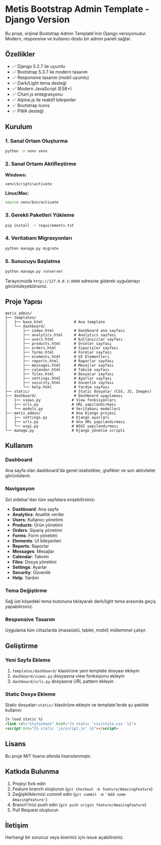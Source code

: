 # Metis Bootstrap Admin Template - Django Version

Bu proje, orijinal Bootstrap Admin Template'inin Django versiyonudur. Modern, responsive ve kullanıcı dostu bir admin paneli sağlar.

## Özellikler

- ✅ Django 5.2.7 ile uyumlu
- ✅ Bootstrap 5.3.7 ile modern tasarım
- ✅ Responsive tasarım (mobil uyumlu)
- ✅ Dark/Light tema desteği
- ✅ Modern JavaScript (ES6+)
- ✅ Chart.js entegrasyonu
- ✅ Alpine.js ile reaktif bileşenler
- ✅ Bootstrap Icons
- ✅ PWA desteği

## Kurulum

### 1. Sanal Ortam Oluşturma

```bash
python -m venv venv
```

### 2. Sanal Ortamı Aktifleştirme

**Windows:**
```bash
venv\Scripts\activate
```

**Linux/Mac:**
```bash
source venv/bin/activate
```

### 3. Gerekli Paketleri Yükleme

```bash
pip install -r requirements.txt
```

### 4. Veritabanı Migrasyonları

```bash
python manage.py migrate
```

### 5. Sunucuyu Başlatma

```bash
python manage.py runserver
```

Tarayıcınızda `http://127.0.0.1:8000` adresine giderek uygulamayı görüntüleyebilirsiniz.

## Proje Yapısı

```
metis_admin/
├── templates/
│   ├── base.html              # Ana template
│   └── dashboard/
│       ├── index.html         # Dashboard ana sayfası
│       ├── analytics.html     # Analytics sayfası
│       ├── users.html         # Kullanıcılar sayfası
│       ├── products.html      # Ürünler sayfası
│       ├── orders.html        # Siparişler sayfası
│       ├── forms.html         # Formlar sayfası
│       ├── elements.html      # UI Elementleri
│       ├── reports.html       # Raporlar sayfası
│       ├── messages.html      # Mesajlar sayfası
│       ├── calendar.html      # Takvim sayfası
│       ├── files.html         # Dosyalar sayfası
│       ├── settings.html      # Ayarlar sayfası
│       ├── security.html      # Güvenlik sayfası
│       └── help.html          # Yardım sayfası
├── static/                    # Static dosyalar (CSS, JS, Images)
├── dashboard/                 # Dashboard uygulaması
│   ├── views.py              # View fonksiyonları
│   ├── urls.py               # URL yapılandırması
│   └── models.py             # Veritabanı modelleri
├── metis_admin/              # Ana Django projesi
│   ├── settings.py           # Django ayarları
│   ├── urls.py               # Ana URL yapılandırması
│   └── wsgi.py               # WSGI yapılandırması
└── manage.py                 # Django yönetim scripti
```

## Kullanım

### Dashboard
Ana sayfa olan dashboard'da genel istatistikler, grafikler ve son aktiviteler görüntülenir.

### Navigasyon
Sol sidebar'dan tüm sayfalara erişebilirsiniz:
- **Dashboard**: Ana sayfa
- **Analytics**: Analitik veriler
- **Users**: Kullanıcı yönetimi
- **Products**: Ürün yönetimi
- **Orders**: Sipariş yönetimi
- **Forms**: Form yönetimi
- **Elements**: UI bileşenleri
- **Reports**: Raporlar
- **Messages**: Mesajlar
- **Calendar**: Takvim
- **Files**: Dosya yönetimi
- **Settings**: Ayarlar
- **Security**: Güvenlik
- **Help**: Yardım

### Tema Değiştirme
Sağ üst köşedeki tema butonuna tıklayarak dark/light tema arasında geçiş yapabilirsiniz.

### Responsive Tasarım
Uygulama tüm cihazlarda (masaüstü, tablet, mobil) mükemmel çalışır.

## Geliştirme

### Yeni Sayfa Ekleme

1. `templates/dashboard/` klasörüne yeni template dosyası ekleyin
2. `dashboard/views.py` dosyasına view fonksiyonu ekleyin
3. `dashboard/urls.py` dosyasına URL pattern ekleyin

### Static Dosya Ekleme

Static dosyaları `static/` klasörüne ekleyin ve template'lerde şu şekilde kullanın:

```html
{% load static %}
<link rel="stylesheet" href="{% static 'css/style.css' %}">
<script src="{% static 'js/script.js' %}"></script>
```

## Lisans

Bu proje MIT lisansı altında lisanslanmıştır.

## Katkıda Bulunma

1. Projeyi fork edin
2. Feature branch oluşturun (`git checkout -b feature/AmazingFeature`)
3. Değişikliklerinizi commit edin (`git commit -m 'Add some AmazingFeature'`)
4. Branch'inizi push edin (`git push origin feature/AmazingFeature`)
5. Pull Request oluşturun

## İletişim

Herhangi bir sorunuz veya öneriniz için issue açabilirsiniz.
